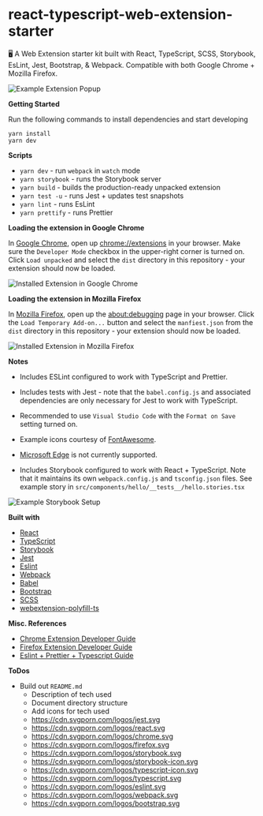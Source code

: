 # react-typescript-web-extension-starter

:desktop_computer: A Web Extension starter kit built with React, TypeScript, SCSS, Storybook, EsLint, Jest, Bootstrap, &amp; Webpack. Compatible with both Google Chrome + Mozilla Firefox.

![Example Extension Popup](https://i.imgur.com/Wp37usG.png "Example Extension Popup")

**Getting Started**

Run the following commands to install dependencies and start developing

```
yarn install
yarn dev
```

**Scripts**

-   `yarn dev` - run `webpack` in `watch` mode
-   `yarn storybook` - runs the Storybook server
-   `yarn build` - builds the production-ready unpacked extension
-   `yarn test -u` - runs Jest + updates test snapshots
-   `yarn lint` - runs EsLint
-   `yarn prettify` - runs Prettier

**Loading the extension in Google Chrome**

In [Google Chrome](https://www.google.com/chrome/), open up [chrome://extensions](chrome://extensions) in your browser. Make sure the `Developer Mode` checkbox in the upper-right corner is turned on. Click `Load unpacked` and select the `dist` directory in this repository - your extension should now be loaded.

![Installed Extension in Google Chrome](https://i.imgur.com/ORuHbDR.png "Installed Extension in Google Chrome")

**Loading the extension in Mozilla Firefox**

In [Mozilla Firefox](https://www.mozilla.org/en-US/firefox/new/), open up the [about:debugging](about:debugging) page in your browser. Click the `Load Temporary Add-on...` button and select the `manfiest.json` from the `dist` directory in this repository - your extension should now be loaded.

![Installed Extension in Mozilla Firefox](https://i.imgur.com/gO2Lrb5.png "Installed Extension in Mozilla Firefox")

**Notes**

-   Includes ESLint configured to work with TypeScript and Prettier.

-   Includes tests with Jest - note that the `babel.config.js` and associated dependencies are only necessary for Jest to work with TypeScript.

-   Recommended to use `Visual Studio Code` with the `Format on Save` setting turned on.

-   Example icons courtesy of [FontAwesome](https://fontawesome.com).

-   [Microsoft Edge]() is not currently supported.

-   Includes Storybook configured to work with React + TypeScript. Note that it maintains its own `webpack.config.js` and `tsconfig.json` files. See example story in `src/components/hello/__tests__/hello.stories.tsx`

![Example Storybook Setup](https://i.imgur.com/ER0WHtY.png "Example Storybook Setup")

**Built with**

-   [React](https://reactjs.org)
-   [TypeScript](https://www.typescriptlang.org/)
-   [Storybook](https://storybook.js.org/)
-   [Jest](https://jestjs.io)
-   [Eslint](https://eslint.org/)
-   [Webpack](https://webpack.js.org/)
-   [Babel](https://babeljs.io/)
-   [Bootstrap](https://getbootstrap.com)
-   [SCSS](https://sass-lang.com/)
-   [webextension-polyfill-ts](https://github.com/Lusito/webextension-polyfill-ts)

**Misc. References**

-   [Chrome Extension Developer Guide](https://developer.chrome.com/extensions/devguide)
-   [Firefox Extension Developer Guide](https://developer.mozilla.org/en-US/docs/Mozilla/Add-ons/WebExtensions/Your_first_WebExtension)
-   [Eslint + Prettier + Typescript Guide](https://dev.to/robertcoopercode/using-eslint-and-prettier-in-a-typescript-project-53jb)

**ToDos**

-   Build out `README.md`
    -   Description of tech used
    -   Document directory structure
    -   Add icons for tech used
    -   https://cdn.svgporn.com/logos/jest.svg
    -   https://cdn.svgporn.com/logos/react.svg
    -   https://cdn.svgporn.com/logos/chrome.svg
    -   https://cdn.svgporn.com/logos/firefox.svg
    -   https://cdn.svgporn.com/logos/storybook.svg
    -   https://cdn.svgporn.com/logos/storybook-icon.svg
    -   https://cdn.svgporn.com/logos/typescript-icon.svg
    -   https://cdn.svgporn.com/logos/typescript.svg
    -   https://cdn.svgporn.com/logos/eslint.svg
    -   https://cdn.svgporn.com/logos/webpack.svg
    -   https://cdn.svgporn.com/logos/bootstrap.svg
